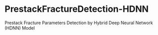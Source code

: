 # PrestackFractureDetection-HDNN
Prestack Fracture Parameters Detection by Hybrid Deep Neural Network (HDNN) Model
